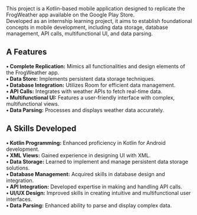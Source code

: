 This project is a Kotlin-based mobile application designed to replicate the FrogWeather app available on the Google Play Store.  <br />
Developed as an internship learning project, it aims to establish foundational concepts in mobile development, including data storage, database management, API calls, multifunctional UI, and data parsing.

## A Features
**• Complete Replication:** Mimics all functionalities and design elements of the FrogWeather app. <br />
**• Data Store:** Implements persistent data storage techniques. <br />
**• Database Integration:** Utilizes Room for efficient data management. <br />
**• API Calls:** Integrates with weather APIs to fetch real-time data. <br />
**• Multifunctional UI:** Features a user-friendly interface with complex, multifunctional views. <br />
**• Data Parsing:** Processes and displays weather data accurately. <br />

## A Skills Developed
**• Kotlin Programming:** Enhanced proficiency in Kotlin for Android development. <br />
**• XML Views:** Gained experience in designing UI with XML. <br />
**• Data Storage:** Learned to implement and manage persistent data storage solutions. <br />
**• Database Management:** Acquired skills in database design and integration. <br />
**• API Integration:** Developed expertise in making and handling API calls. <br />
**• UI/UX Design:** Improved skills in creating intuitive and multifunctional user interfaces. <br />
**• Data Parsing:** Enhanced ability to parse and display complex data. <br />
